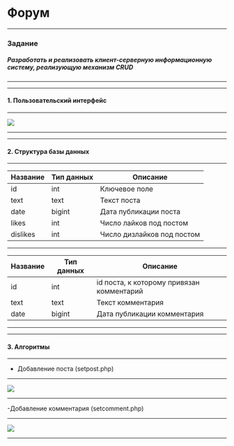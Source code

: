 # Форум
***
### Задание
##### Разработать и реализовать клиент-серверную информационную систему, реализующую механизм CRUD
***
***
#### 1. Пользовательский интерфейс
---
![](https://raw.githubusercontent.com/Argoleed/Forum/main/user_interface.png)
***
***
#### 2. Структура базы данных
***
| Название | Тип данных | Описание                                          |
|----------|------------|---------------------------------------------------|
| id       | int        | Ключевое поле                                     |
| text     | text       | Текст поста                                       |
| date     | bigint     | Дата публикации поста                             |
| likes    | int        | Число лайков под постом                           |
| dislikes | int        | Число дизлайков под постом                        |
***
| Название | Тип данных | Описание                                          |
|----------|------------|---------------------------------------------------|
| id       | int        | id поста, к которому привязан комментарий         |
| text     | text       | Текст комментария                                 |
| date     | bigint     | Дата публикации комментария                       |
***
***
#### 3. Алгоритмы
***
- Добавление поста (setpost.php)
***
![](https://github.com/Argoleed/Forum/blob/main/setpost.png)
***
-Добавление комментария (setcomment.php)
***
![](https://github.com/Argoleed/Forum/blob/main/setcomment.png)
***
